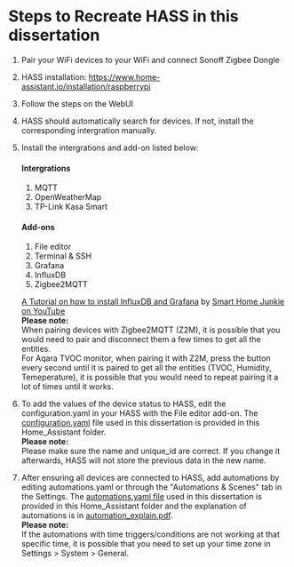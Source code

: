 # Steps to Recreate HASS in this dissertation
1. Pair your WiFi devices to your WiFi and connect Sonoff Zigbee Dongle
2. HASS installation: https://www.home-assistant.io/installation/raspberrypi
3. Follow the steps on the WebUI
4. HASS should automatically search for devices. If not, install the corresponding intergration manually.
5. Install the intergrations and add-on listed below:
    #### Intergrations
    1. MQTT
    2. OpenWeatherMap
    3. TP-Link Kasa Smart
    #### Add-ons
    1. File editor
    2. Terminal & SSH
    3. Grafana
    4. InfluxDB
    5. Zigbee2MQTT 
 
    [A Tutorial on how to install InfluxDB and Grafana](https://www.youtube.com/watch?v=rXF-LycbjoA) by [Smart Home Junkie on YouTube](https://www.youtube.com/c/SmartHomeJunkie)  
    **Please note:**  
    When pairing devices with Zigbee2MQTT (Z2M), it is possible that you would need to pair and disconnect them a few times to get all the entities.   
    For Aqara TVOC monitor, when pairing it with Z2M, press the button every second until it is paired to get all the entities (TVOC, Humidity, Temeperature), it is possible that you would need to repeat pairing it a lot of times until it works. 
   
7. To add the values of the device status to HASS, edit the configuration.yaml in your HASS with the File editor add-on. The [configuration.yaml](https://github.com/abichoi/CASA0022_SmartHomeviaTwinandController/blob/main/Home_Assistant/configuration.yaml) file used in this dissertation is provided in this Home_Assistant folder.  
   **Please note:**  
   Please make sure the name and unique_id are correct. If you change it afterwards, HASS will not store the previous data in the new name.
8. After ensuring all devices are connected to HASS, add automations by editing automations.yaml or through the "Automations & Scenes" tab in the Settings. The [automations.yaml file](https://github.com/abichoi/CASA0022_SmartHomeviaTwinandController/blob/main/Home_Assistant/automations.yaml) used in this dissertation is provided in this Home_Assistant folder and the explanation of automations is in [automation_explain.pdf](https://github.com/abichoi/CASA0022_SmartHomeviaTwinandController/blob/main/Home_Assistant/automation_explain.pdf).   
   **Please note:**  
   If the automations with time triggers/conditions are not working at that specific time, it is possible that you need to set up your time zone in Settings > System > General.

